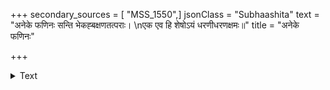 +++
secondary_sources = [ "MSS_1550",]
jsonClass = "Subhaashita"
text = "अनेके फणिनः सन्ति भेकह्बक्षणतत्पराः।  \nएक एव हि शेषोऽयं धरणीधरणक्षमः॥"
title = "अनेके फणिनः"

+++

<details><summary>Text</summary>

अनेके फणिनः सन्ति भेकह्बक्षणतत्पराः।  
एक एव हि शेषोऽयं धरणीधरणक्षमः॥
</details>
